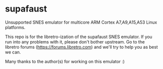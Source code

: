 # supafaust
Unsupported SNES emulator for multicore ARM Cortex A7,A9,A15,A53 Linux platforms.

This repo is for the libretro-ization of the supafaust SNES emulator. If you run into any problems with it, please don't bother upstream. Go to the libretro forums (https://forums.libretro.com) and we'll try to help you as best we can.

Many thanks to the author(s) for working on this emulator :)
